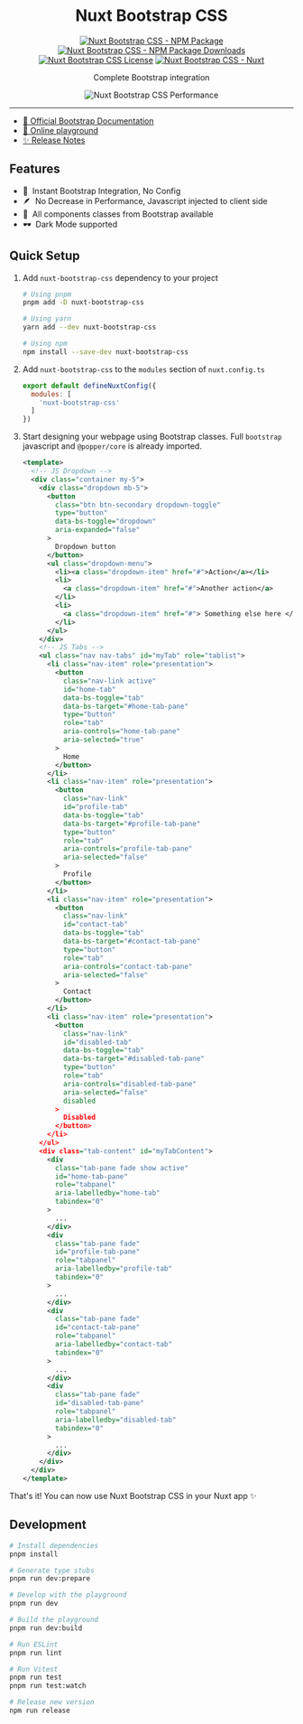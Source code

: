 <h1 align="center">
Nuxt Bootstrap CSS
</h1>

<p align="center">
<a href="https://npmjs.com/package/nuxt-bootstrap-css"><img src="https://img.shields.io/npm/v/nuxt-bootstrap-css/latest.svg?style=flat&colorA=020420&colorB=00DC82" alt="Nuxt Bootstrap CSS - NPM Package" /></a>
<a href="https://npmjs.com/package/nuxt-bootstrap-css"><img src="https://img.shields.io/npm/dm/nuxt-bootstrap-css.svg?style=flat&colorA=020420&colorB=00DC82" alt="Nuxt Bootstrap CSS - NPM Package Downloads" /></a>
<a href="https://npmjs.com/package/nuxt-bootstrap-css"><img src="https://img.shields.io/npm/l/nuxt-bootstrap-css.svg?style=flat&colorA=020420&" alt="Nuxt Bootstrap CSS License" /></a>
<a href="https://nuxt.com"><img src="https://img.shields.io/badge/Nuxt-020420?logo=nuxt.js" alt="Nuxt Bootstrap CSS - Nuxt" /></a>
</p>

<p align="center">
Complete Bootstrap integration
</p>

<p align="center">
  <img src="https://getbootstrap.com/docs/5.3/assets/brand/bootstrap-logo.svg" alt="Nuxt Bootstrap CSS Performance" />
</p>

-----
- [📖 Official Bootstrap Documentation](https://getbootstrap.com/docs/5.3/getting-started/introduction/)
- [🏀 Online playground](https://stackblitz.com/github/modbender/nuxt-bootstrap-css?file=playground%2Fapp.vue)
- [✨ Release Notes](/CHANGELOG.md)

## Features

- 🍰 &nbsp;Instant Bootstrap Integration, No Config
- 🪶 &nbsp;No Decrease in Performance, Javascript injected to client side
- 🎉 &nbsp;All components classes from Bootstrap available
- 🕶️ &nbsp;Dark Mode supported

## Quick Setup

1. Add `nuxt-bootstrap-css` dependency to your project

    ```bash
    # Using pnpm
    pnpm add -D nuxt-bootstrap-css

    # Using yarn
    yarn add --dev nuxt-bootstrap-css

    # Using npm
    npm install --save-dev nuxt-bootstrap-css
    ```

2. Add `nuxt-bootstrap-css` to the `modules` section of `nuxt.config.ts`

    ```js
    export default defineNuxtConfig({
      modules: [
        'nuxt-bootstrap-css'
      ]
    })
    ```

3. Start designing your webpage using Bootstrap classes. Full `bootstrap` javascript and `@popper/core` is already imported.

    ```xml
    <template>
      <!-- JS Dropdown -->
      <div class="container my-5">
        <div class="dropdown mb-5">
          <button
            class="btn btn-secondary dropdown-toggle"
            type="button"
            data-bs-toggle="dropdown"
            aria-expanded="false"
          >
            Dropdown button
          </button>
          <ul class="dropdown-menu">
            <li><a class="dropdown-item" href="#">Action</a></li>
            <li>
              <a class="dropdown-item" href="#">Another action</a>
            </li>
            <li>
              <a class="dropdown-item" href="#"> Something else here </a>
            </li>
          </ul>
        </div>
        <!-- JS Tabs -->
        <ul class="nav nav-tabs" id="myTab" role="tablist">
          <li class="nav-item" role="presentation">
            <button
              class="nav-link active"
              id="home-tab"
              data-bs-toggle="tab"
              data-bs-target="#home-tab-pane"
              type="button"
              role="tab"
              aria-controls="home-tab-pane"
              aria-selected="true"
            >
              Home
            </button>
          </li>
          <li class="nav-item" role="presentation">
            <button
              class="nav-link"
              id="profile-tab"
              data-bs-toggle="tab"
              data-bs-target="#profile-tab-pane"
              type="button"
              role="tab"
              aria-controls="profile-tab-pane"
              aria-selected="false"
            >
              Profile
            </button>
          </li>
          <li class="nav-item" role="presentation">
            <button
              class="nav-link"
              id="contact-tab"
              data-bs-toggle="tab"
              data-bs-target="#contact-tab-pane"
              type="button"
              role="tab"
              aria-controls="contact-tab-pane"
              aria-selected="false"
            >
              Contact
            </button>
          </li>
          <li class="nav-item" role="presentation">
            <button
              class="nav-link"
              id="disabled-tab"
              data-bs-toggle="tab"
              data-bs-target="#disabled-tab-pane"
              type="button"
              role="tab"
              aria-controls="disabled-tab-pane"
              aria-selected="false"
              disabled
            >
              Disabled
            </button>
          </li>
        </ul>
        <div class="tab-content" id="myTabContent">
          <div
            class="tab-pane fade show active"
            id="home-tab-pane"
            role="tabpanel"
            aria-labelledby="home-tab"
            tabindex="0"
          >
            ...
          </div>
          <div
            class="tab-pane fade"
            id="profile-tab-pane"
            role="tabpanel"
            aria-labelledby="profile-tab"
            tabindex="0"
          >
            ...
          </div>
          <div
            class="tab-pane fade"
            id="contact-tab-pane"
            role="tabpanel"
            aria-labelledby="contact-tab"
            tabindex="0"
          >
            ...
          </div>
          <div
            class="tab-pane fade"
            id="disabled-tab-pane"
            role="tabpanel"
            aria-labelledby="disabled-tab"
            tabindex="0"
          >
            ...
          </div>
        </div>
      </div>
    </template>
    ```

That's it! You can now use Nuxt Bootstrap CSS in your Nuxt app ✨

## Development

```bash
# Install dependencies
pnpm install

# Generate type stubs
pnpm run dev:prepare

# Develop with the playground
pnpm run dev

# Build the playground
pnpm run dev:build

# Run ESLint
pnpm run lint

# Run Vitest
pnpm run test
pnpm run test:watch

# Release new version
npm run release
```
